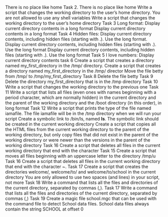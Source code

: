 There is no place like home
Task 2. There is no place like home
Write a script that changes the working directory to the user’s home directory.
You are not allowed to use any shell variables
Write a script that changes the working directory to the user’s home directory
Task 3 Long format: Display current directory contents in a long format
Display current directory contents in a long format
Task 4 Hidden files: Display current directory contents, including hidden files (starting with .). Use the long format.
Display current directory contents, including hidden files (starting with .). Use the long format
Display current directory contents, including hidden files (starting with .). Use the long format
Task 5 I love numbers: Display current directory contents
task 6 Create a script that creates a directory named my_first_directory in the /tmp/ directory.
Create a script that creates a directory named my_first_directory in the /tmp/ director
Move the file betty from /tmp/ to /tmp/my_first_directory
Task 8 Delete the file betty
Task 9 Delete the directory my_first_directory that is in the /tmp directory
Task 10 Write a script that changes the working directory to the previous one
Task 11 Write a script that lists all files (even ones with names beginning with a period character, which are normally hidden) in the current directory and the parent of the working directory and the /boot directory (in this order), in long format
Task 12 Write a script that prints the type of the file named iamafile. The file iamafile will be in the /tmp directory when we will run your script
Create a symbolic link to /bin/ls, named __ls__. The symbolic link should be created in the current working directory
Create a script that copies all the HTML files from the current working directory to the parent of the working directory, but only copy files that did not exist in the parent of the working directory or were newer than the versions in the parent of the working directory
Task 16 Create a script that deletes all files in the current working directory that end with the character
Task 15 Create a script that moves all files beginning with an uppercase letter to the directory /tmp/u
Task 16 Create a script that deletes all files in the current working directory that end with the character ~.
Task 17 Create a script that creates the directories welcome/, welcome/to/ and welcome/to/school in the current directory You are only allowed to use two spaces (and lines) in your script, not more
Task 18 Write a command that lists all the files and directories of the current directory, separated by commas (,).
Task 17 Write a command that lists all the files and directories of the current directory, separated by commas (,)
Task 19 Create a magic file school.mgc that can be used with the command file to detect School data files. School data files always contain the string SCHOOL at offset 0
